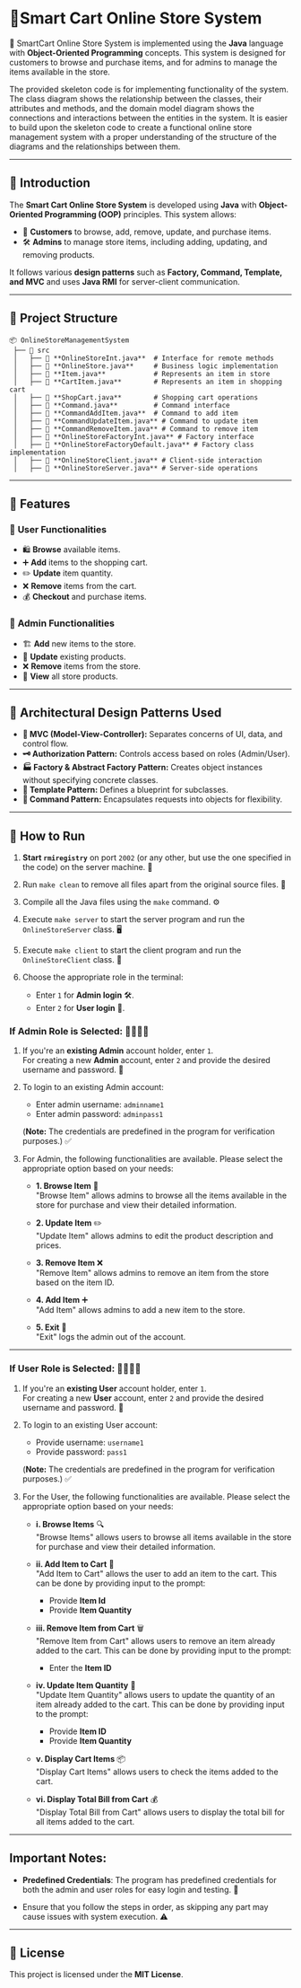 # 🛒Smart Cart Online Store System

🚀 SmartCart Online Store System is implemented using the **Java** language with **Object-Oriented Programming** concepts. This system is designed for customers to browse and purchase items, and for admins to manage the items available in the store. 

The provided skeleton code is for implementing functionality of the system. The class diagram shows the relationship between the classes, their attributes and methods, and the domain model diagram shows the connections and interactions between the entities in the system. It is easier to build upon the skeleton code to create a functional online store management system with a proper understanding of the structure of the diagrams and the relationships between them.

---

## 📜 Introduction
The **Smart Cart Online Store System** is developed using **Java** with **Object-Oriented Programming (OOP)** principles. This system allows:
- 🛒 **Customers** to browse, add, remove, update, and purchase items.
- 🛠️ **Admins** to manage store items, including adding, updating, and removing products.

It follows various **design patterns** such as **Factory, Command, Template, and MVC** and uses **Java RMI** for server-client communication.

---

## 📂 Project Structure
```
📦 OnlineStoreManagementSystem
 ├── 📁 src
 │   ├── 📄 **OnlineStoreInt.java**  # Interface for remote methods
 │   ├── 📄 **OnlineStore.java**     # Business logic implementation
 │   ├── 📄 **Item.java**            # Represents an item in store
 │   ├── 📄 **CartItem.java**        # Represents an item in shopping cart
 │   ├── 📄 **ShopCart.java**        # Shopping cart operations
 │   ├── 📄 **Command.java**         # Command interface
 │   ├── 📄 **CommandAddItem.java**  # Command to add item
 │   ├── 📄 **CommandUpdateItem.java** # Command to update item
 │   ├── 📄 **CommandRemoveItem.java** # Command to remove item
 │   ├── 📄 **OnlineStoreFactoryInt.java** # Factory interface
 │   ├── 📄 **OnlineStoreFactoryDefault.java** # Factory class implementation
 │   ├── 📄 **OnlineStoreClient.java** # Client-side interaction
 │   ├── 📄 **OnlineStoreServer.java** # Server-side operations
```

---

## 🎯 Features
### 👥 **User Functionalities**
- 🛍️ **Browse** available items.
- ➕ **Add** items to the shopping cart.
- ✏️ **Update** item quantity.
- ❌ **Remove** items from the cart.
- 💰 **Checkout** and purchase items.

### 🏪 **Admin Functionalities**
- 🏗️ **Add** new items to the store.
- 🔄 **Update** existing products.
- ❌ **Remove** items from the store.
- 📜 **View** all store products.

---

## 🎨 **Architectural Design Patterns Used**
- **🛑 MVC (Model-View-Controller):** Separates concerns of UI, data, and control flow.
- **🗝️ Authorization Pattern:** Controls access based on roles (Admin/User).
- **🏭 Factory & Abstract Factory Pattern:** Creates object instances without specifying concrete classes.
- **📜 Template Pattern:** Defines a blueprint for subclasses.
- **🔀 Command Pattern:** Encapsulates requests into objects for flexibility.

---

## 🚀 **How to Run**

1. **Start `rmiregistry`** on port `2002` (or any other, but use the one specified in the code) on the server machine. 🔌
   
2. Run `make clean` to remove all files apart from the original source files. 🧹
   
3. Compile all the Java files using the `make` command. ⚙️
   
4. Execute `make server` to start the server program and run the `OnlineStoreServer` class. 🖥️
   
5. Execute `make client` to start the client program and run the `OnlineStoreClient` class. 📱
   
6. Choose the appropriate role in the terminal:
   - Enter `1` for **Admin login** 🛠️.
   - Enter `2` for **User login** 👤.

### **If Admin Role is Selected:** 👩‍💼👨‍💼

1. If you're an **existing Admin** account holder, enter `1`.  
   For creating a new **Admin** account, enter `2` and provide the desired username and password. 📝

2. To login to an existing Admin account:
   - Enter admin username: `adminname1`
   - Enter admin password: `adminpass1`
   
   (**Note:** The credentials are predefined in the program for verification purposes.) ✅

3. For Admin, the following functionalities are available. Please select the appropriate option based on your needs:

   - **1. Browse Item** 👀  
     "Browse Item" allows admins to browse all the items available in the store for purchase and view their detailed information.
   
   - **2. Update Item** ✏️  
     "Update Item" allows admins to edit the product description and prices.
   
   - **3. Remove Item** ❌  
     "Remove Item" allows admins to remove an item from the store based on the item ID.
   
   - **4. Add Item** ➕  
     "Add Item" allows admins to add a new item to the store.
   
   - **5. Exit** 🚪  
     "Exit" logs the admin out of the account.

---

### **If User Role is Selected:** 👩‍💻👨‍💻

1. If you're an **existing User** account holder, enter `1`.  
   For creating a new **User** account, enter `2` and provide the desired username and password. 📝

2. To login to an existing User account:
   - Provide username: `username1`
   - Provide password: `pass1`
   
   (**Note:** The credentials are predefined in the program for verification purposes.) ✅

3. For the User, the following functionalities are available. Please select the appropriate option based on your needs:

   - **i. Browse Items** 🔍  
     "Browse Items" allows users to browse all items available in the store for purchase and view their detailed information.
   
   - **ii. Add Item to Cart** 🛒  
     "Add Item to Cart" allows the user to add an item to the cart. This can be done by providing input to the prompt:  
       - Provide **Item Id**  
       - Provide **Item Quantity**
   
   - **iii. Remove Item from Cart** 🗑️  
     "Remove Item from Cart" allows users to remove an item already added to the cart. This can be done by providing input to the prompt:  
       - Enter the **Item ID**
   
   - **iv. Update Item Quantity** 🔄  
     "Update Item Quantity" allows users to update the quantity of an item already added to the cart. This can be done by providing input to the prompt:  
       - Provide **Item ID**  
       - Provide **Item Quantity**
   
   - **v. Display Cart Items** 📦  
     "Display Cart Items" allows users to check the items added to the cart.
   
   - **vi. Display Total Bill from Cart** 💰  
     "Display Total Bill from Cart" allows users to display the total bill for all items added to the cart.

---

## **Important Notes:**

- **Predefined Credentials**: The program has predefined credentials for both the admin and user roles for easy login and testing. 🔑
  
- Ensure that you follow the steps in order, as skipping any part may cause issues with system execution. ⚠️

---


## 📜 **License**
This project is licensed under the **MIT License**.
